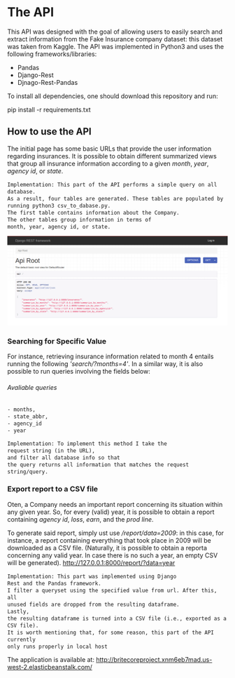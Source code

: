 # The API
This API was designed with the goal of allowing users to easily search and extract information 
from the Fake Insurance company dataset: this dataset was taken from Kaggle. 
The API was implemented in Python3 and uses the following frameworks/libraries: 
  
  - Pandas
  - Django-Rest
  - Djnago-Rest-Pandas
  
  
To install all dependencies, one should download this repository and run:

 
pip install -r requirements.txt

## How to use the API

The initial page has some basic URLs that provide the user information regarding insurances. 
It is possible to obtain different summarized views that group all insurance information 
according to a given <em>month</em>, <em>year</em>, <em>agency id</em>, or <em>state</em>.

```
Implementation: This part of the API performs a simple query on all database.
As a result, four tables are generated. These tables are populated by running python3 csv_to_dabase.py. 
The first table contains information about the Company. 
The other tables group information in terms of 
month, year, agency id, or state.
```

![API initial screen](api_first.png)
### Searching for Specific Value

For instance, 
retrieving insurance information related to month 4 
entails running the following 
<em>'search/?months=4'</em>. 
In a similar way, 
it is also possible to run queries involving the fields below: 

###### Avaliable queries 
    - months, 
    - state_abbr,
    - agency_id
    - year

```
Implementation: To implement this method I take the 
request string (in the URL), 
and filter all database info so that 
the query returns all information that matches the request string/query. 
```
### Export report to a CSV file
Oten, a Company needs an important report concerning its situation within any given year. 
So, for every (valid) year, it is possible to obtain a report containing
<em>agency id</em>, <em>loss</em>, <em>earn</em>, and the <em>prod line</em>.

To generate said report, simply ust use <em>/report/data=2009</em>: 
in this case, for instance, 
a report containing everything that took place in 2009 will be downloaded as a CSV file.
(Naturally, it is possible to obtain a reporta concerning any valid year.  In case there is no such a year, an empty CSV will be generated).
http://127.0.0.1:8000/report/?data=year  

```
Implementation: This part was implemented using Django 
Rest and the Pandas framework. 
I filter a queryset using the specified value from url. After this, all 
unused fields are dropped from the resulting dataframe. 
Lastly, 
the resulting dataframe is turned into a CSV file (i.e., exported as a CSV file). 
It is worth mentioning that, for some reason, this part of the API currently 
only runs properly in local host
```

The application is available at: http://britecoreproject.xnm6eb7mad.us-west-2.elasticbeanstalk.com/
